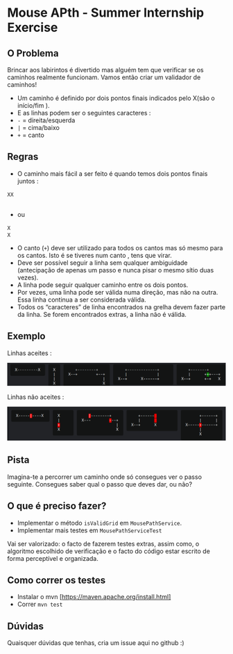 # Mouse APth - Summer Internship Exercise

## O Problema

Brincar aos labirintos é divertido mas alguém tem que verificar se os caminhos realmente funcionam.
Vamos então criar um validador de caminhos!

* Um caminho é definido por dois pontos finais indicados pelo X(são o início/fim ).
* E as linhas podem ser o seguintes caracteres : 
* `-` = direita/esquerda
* `|` = cima/baixo
* `+` = canto

## Regras

* O caminho mais fácil a ser feito é quando temos dois pontos finais juntos :
```
XX
  
```
* ou 
```
X 
X 
```
* O canto (`+`) deve ser utilizado para todos os cantos mas só mesmo para os cantos. Isto é se tiveres num canto , tens que virar.
* Deve ser possível seguir a linha sem qualquer ambiguidade (antecipação de apenas um passo e nunca pisar o mesmo sítio duas vezes).
* A linha pode seguir qualquer caminho entre os dois pontos.
* Por vezes, uma linha pode ser válida numa direção, mas não na outra. Essa linha continua a ser considerada válida.
* Todos os “caracteres” de linha encontrados na grelha devem fazer parte da linha. Se forem encontrados extras, a linha não é válida.

 ## Exemplo

Linhas aceites : 

![alt text](good.png?raw=true)

Linhas não aceites :

![alt text](bad.png?raw=true)

## Pista
Imagina-te a percorrer um caminho onde só consegues ver o passo seguinte. Consegues saber qual o passo que deves dar, ou não?

## O que é preciso fazer?

* Implementar o método `isValidGrid` em `MousePathService`.
* Implementar mais testes em `MousePathServiceTest`

Vai ser valorizado: o facto de fazerem testes extras, assim como, o algoritmo escolhido de verificação e o facto do código estar escrito de forma perceptível e organizada.

## Como correr os testes

* Instalar o mvn [https://maven.apache.org/install.html]
* Correr `mvn test`

## Dúvidas

Quaisquer dúvidas que tenhas, cria um issue aqui no github :)

